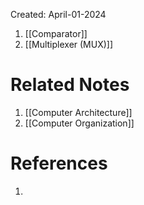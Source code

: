 Created: April-01-2024

1. [[Comparator]]
2. [[Multiplexer (MUX)]]
# Related Notes

1. [[Computer Architecture]]
2. [[Computer Organization]]
# References

1. 